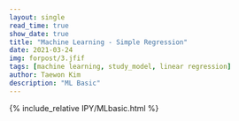 ```yaml
---
layout: single
read_time: true
show_date: true
title: "Machine Learning - Simple Regression"
date: 2021-03-24
img: forpost/3.jfif
tags: [machine learning, study_model, linear regression]
author: Taewon Kim
description: "ML Basic"
---
```


{% include_relative IPY/MLbasic.html %}